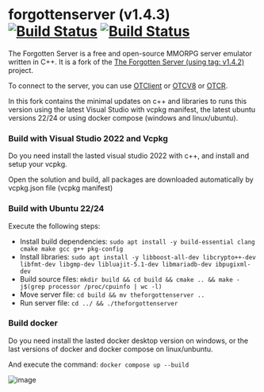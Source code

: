 forgottenserver (v1.4.3) [![Build Status](https://github.com/otland/forgottenserver/actions/workflows/build-vcpkg.yml/badge.svg?branch=master)](https://github.com/otland/forgottenserver/actions/workflows/build-vcpkg.yml "vcpkg build status") [![Build Status](https://github.com/otland/forgottenserver/actions/workflows/docker-image.yml/badge.svg?branch=master)](https://github.com/otland/forgottenserver/actions/workflows/docker-image.yml "Docker image build status")
===============

The Forgotten Server is a free and open-source MMORPG server emulator written in C++. It is a fork of the [The Forgotten Server (using tag: v1.4.2)](https://github.com/otland/forgottenserver/) project.

To connect to the server, you can use [OTClient](https://github.com/edubart/otclient) or [OTCV8](https://github.com/OTCv8/otclientv8) or [OTCR](https://github.com/mehah/otclient).

In this fork contains the minimal updates on c++ and libraries to runs this version using the latest Visual Studio with vcpkg manifest, the latest ubuntu versions 22/24 or using docker compose (windows and linux/ubuntu).

### Build with Visual Studio 2022 and Vcpkg
Do you need install the lasted visual studio 2022 with c++, and install and setup your vcpkg.

Open the solution and build, all packages are downloaded automatically by vcpkg.json file (vcpkg manifest)

### Build with Ubuntu 22/24
Execute the following steps:
- Install build dependencies: `sudo apt install -y build-essential clang cmake make gcc g++ pkg-config`
- Install libraries: `sudo apt install -y libboost-all-dev libcrypto++-dev libfmt-dev libgmp-dev libluajit-5.1-dev libmariadb-dev ibpugixml-dev`
- Build source files: `mkdir build && cd build && cmake .. && make -j$(grep processor /proc/cpuinfo | wc -l)`
- Move server file: `cd build && mv theforgottenserver ..`
- Run server file: `cd ../ && ./theforgottenserver`

### Build docker
Do you need install the lasted docker desktop version on windows, or the last versions of docker and docker compose on linux/unbuntu.

And execute the command: `docker compose up --build`

![image](https://github.com/user-attachments/assets/3e86425d-c416-4fc1-b0ac-291b59aceacc)
